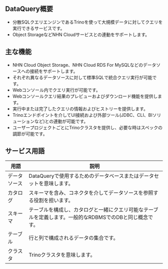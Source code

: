 ## DataQuery概要

* 分散SQLクエリエンジンであるTrinoを使って大規模データに対してクエリを実行できるサービスです。
* Object StorageなどNHN Cloudサービスとの連動をサポートします。

## 主な機能

* NHN Cloud Object Storage、NHN Cloud RDS For MySQLなどのデータソースへの接続をサポートします。
* それぞれ異なるデータソースに対して標準SQLで統合クエリ実行が可能です。
* Webコンソール内でクエリ実行が可能です。
* Webコンソールクエリ結果のプレビューおよびダウンロード機能を提供します。
* 実行中または完了したクエリの情報およびヒストリーを提供します。
* Trinoエンドポイントを介してUI接続および外部ツール(JDBC、CLI、BIソリューションなど)との連動が可能です。
* ユーザープロジェクトごとにTrinoクラスタを提供し、必要な時はスペックの調節が可能です。

## サービス用語

| 用語 | 説明 |
| --- | --- |
| データソース | DataQueryで使用するためのデータベースまたはデータセットを意味します。 |
| カタログ | スキーマを含み、コネクタを介してデータソースを参照する役割を担います。 |
| スキーマ | テーブルを構成し、カタログと一緒にクエリ可能なテーブルを定義します。一般的なRDBMSでのDBと同じ概念です。 |
| テーブル | 行と列で構成されるデータの集合です。 |
| クラスタ | Trinoクラスタを意味します。 |
